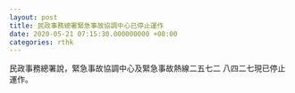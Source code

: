 ```yaml
---
layout: post
title: 民政事務總署緊急事故協調中心已停止運作
date: 2020-05-21 07:15:30.000000000 +08:00
categories: rthk
---
```


民政事務總署說，緊急事故協調中心及緊急事故熱線二五七二 八四二七現已停止運作。
